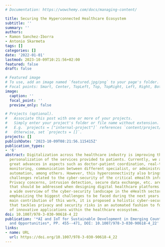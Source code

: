 ```yaml
---
# Documentation: https://wowchemy.com/docs/managing-content/

title: Securing the Hyperconnected Healthcare Ecosystem
subtitle: ''
summary: ''
authors:
- Ramon Sanchez-Iborra
- Antonio Skarmeta
tags: []
categories: []
date: '2022-01-01'
lastmod: 2023-10-09T10:21:56+02:00
featured: false
draft: false

# Featured image
# To use, add an image named `featured.jpg/png` to your page's folder.
# Focal points: Smart, Center, TopLeft, Top, TopRight, Left, Right, BottomLeft, Bottom, BottomRight.
image:
  caption: ''
  focal_point: ''
  preview_only: false

# Projects (optional).
#   Associate this post with one or more of your projects.
#   Simply enter your project's folder or file name without extension.
#   E.g. `projects = ["internal-project"]` references `content/project/deep-learning/index.md`.
#   Otherwise, set `projects = []`.
projects: []
publishDate: '2023-10-09T08:21:56.115415Z'
publication_types:
- '6'
abstract: Digitalization across the healthcare industry is improving the quality and
  personalization of the services provided to patients. Currently, we are observing
  great advances in aspects such as doctor-patient coordination, real-time health
  monitoring, communication between different specialist, or administrative tasks
  automation, among others. However, this hyperconnectivity also brings important
  challenges related to the cyber-security of the critical eHealth infrastructures.
  Privacy concerns, intrusion detection, secure data exchange, etc. are crucial factors
  that should be addressed when designing digital healthcare platforms. In this chapter,
  a wide overview of the cyber-security landscape in the eHealth sector is presented,
  emphasizing the biggest challenges to be faced during the next years. Then, as the
  main contribution of this work, it is proposed a holistic cyber-security platform
  that tackles privacy and security risks in an automated fashion to foster the development
  of innovative applications within the healthcare ecosystem.
doi: 10.1007/978-3-030-90618-4_22
publication: '*AI and IoT for Sustainable Development in Emerging Countries: Challenges
  and Opportunities*, PP. 455--471, DOI: 10.1007/978-3-030-90618-4_22'
links:
- name: URL
  url: https://doi.org/10.1007/978-3-030-90618-4_22
---
```

